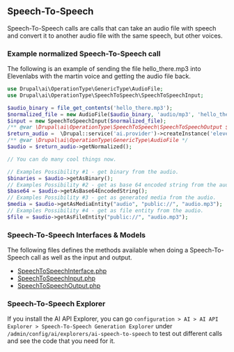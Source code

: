 

## Speech-To-Speech

Speech-To-Speech calls are calls that can take an audio file with speech and convert it to another audio file with the same speech, but other voices.

### Example normalized Speech-To-Speech call

The following is an example of sending the file hello_there.mp3 into Elevenlabs with the martin voice and getting the audio file back.

```php
use Drupal\ai\OperationType\GenericType\AudioFile;
use Drupal\ai\OperationType\SpeechToSpeech\SpeechToSpeechInput;

$audio_binary = file_get_contents('hello_there.mp3');
$normalized_file = new AudioFile($audio_binary, 'audio/mp3', 'hello_there.mp3');
$input = new SpeechToSpeechInput($normalized_file);
/** @var \Drupal\ai\OperationType\SpeechToSpeech\SpeechToSpeechOutput $return_audio */
$return_audio =  \Drupal::service('ai.provider')->createInstance('elevenlabs')->speechToSpeech($input, 'martin', ['my-custom-call']);
/** @var \Drupal\ai\OperationType\GenericType\AudioFile */
$audio = $return_audio->getNormalized();

// You can do many cool things now.

// Examples Possibility #1 - get binary from the audio.
$binaries = $audio->getAsBinary();
// Examples Possibility #2 - get as base 64 encoded string from the audio.
$base64 = $audio->getAsBase64EncodedString();
// Examples Possibility #3 - get as generated media from the audio.
$media = $audio->getAsMediaEntity("audio", "public://", "audio.mp3");
// Examples Possibility #4 - get as file entity from the audio.
$file = $audio->getAsFileEntity("public://", "audio.mp3");
```

### Speech-To-Speech Interfaces & Models

The following files defines the methods available when doing a Speech-To-Speech call as well as the input and output.

* [SpeechToSpeechInterface.php](https://git.drupalcode.org/project/ai/-/blob/1.0.x/src/OperationType/SpeechToSpeech/SpeechToSpeechInterface.php?ref_type=heads)
* [SpeechToSpeechInput.php](https://git.drupalcode.org/project/ai/-/blob/1.0.x/src/OperationType/SpeechToSpeech/SpeechToSpeechInput.php?ref_type=heads)
* [SpeechToSpeechOutput.php](https://git.drupalcode.org/project/ai/-/blob/1.0.x/src/OperationType/SpeechToSpeech/SpeechToSpeechOutput.php?ref_type=heads)

### Speech-To-Speech Explorer
If you install the AI API Explorer, you can go `configuration > AI > AI API Explorer > Speech-To-Speech Generation Explorer` under `/admin/config/ai/explorers/ai-speech-to-speech` to test out different calls and see the code that you need for it.

